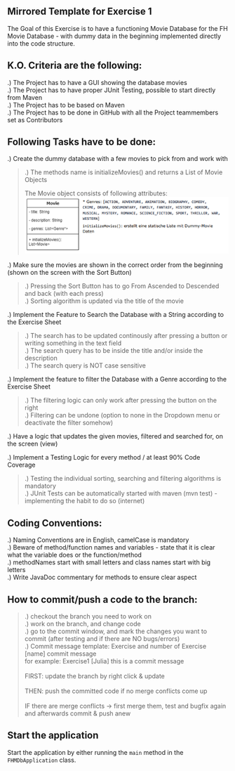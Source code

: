 ## Mirrored Template for Exercise 1
The Goal of this Exercise is to have a functioning Movie Database for the FH Movie Database - with dummy data in the beginning implemented directly into the code structure.
## K.O. Criteria are the following:
  .) The Project has to have a GUI showing the database movies</br>
  .) The Project has to have proper JUnit Testing, possible to start directly from Maven</br>
  .) The Project has to be based on Maven</br>
  .) The Project has to be done in GitHub with all the Project teammembers set as Contributors</br>

## Following Tasks have to be done:
  .) Create the dummy database with a few movies to pick from and work with</br>
   >   .) The methods name is initializeMovies() and returns a List of Movie Objects
> 
> The Movie object consists of following attributes:
> ![img.png](movieObject.png)
      
  .) Make sure the movies are shown in the correct order from the beginning (shown on the screen with the Sort Button)
   >   .) Pressing the Sort Button has to go From Ascended to Descended and back (with each press)</br>
   >   .) Sorting algorithm is updated via the title of the movie
      
  .) Implement the Feature to Search the Database with a String according to the Exercise Sheet
  >  .) The search has to be updated continously after pressing a button or writing something in the text field</br>
  >  .) The search query has to be inside the title and/or inside the description</br>
  >  .) The search query is NOT case sensitive
      
  .) Implement the feature to filter the Database with a Genre according to the Exercise Sheet
   >   .) The filtering logic can only work after pressing the button on the right</br>
   >   .) Filtering can be undone (option to none in the Dropdown menu or deactivate the filter somehow)
      
  .) Have a logic that updates the given movies, filtered and searched for, on the screen (view)

  .) Implement a Testing Logic for every method / at least 90% Code Coverage
  >    .) Testing the individual sorting, searching and filtering algorithms is mandatory</br>
  >    .) JUnit Tests can be automatically started with maven (mvn test) - implementing the habit to do so (internet)

## Coding Conventions:
  .) Naming Conventions are in English, camelCase is mandatory</br>
  .) Beware of method/function names and variables - state that it is clear what the variable does or the function/method</br>
  .) methodNames start with small letters and class names start with big letters</br>
  .) Write JavaDoc commentary for methods to ensure clear aspect

## How to commit/push a code to the branch:
  > .) checkout the branch you need to work on</br>
> .) work on the branch, and change code</br>
  > .) go to the commit window, and mark the changes you want to commit (after testing and if there are NO bugs/errors)</br>
  > .) Commit message template:  Exercise and number of Exercise [name] commit message</br>
  > for example:  Exercise1 [Julia] this is a commit message</br></br>
  > FIRST: update the branch by right click & update</br></br>
  > THEN: push the committed code if no merge conflicts come up</br></br>
  > IF there are merge conflicts -> first merge them, test and bugfix again and afterwards commit & push anew
      

## Start the application
Start the application by either running the `main` method in the `FHMDbApplication` class.
